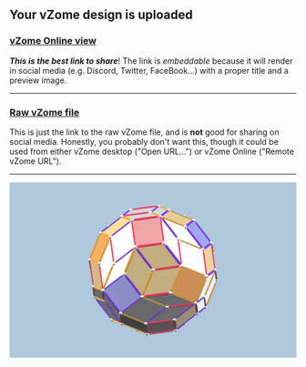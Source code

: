 ## Your vZome design is uploaded

### [vZome Online view][embed]

***This is the best link to share***!  The link is *embeddable* because it will render in social media (e.g. Discord, Twitter, FaceBook...) with a proper title and a preview image.

---

### [Raw vZome file][raw]

This is just the link to the raw vZome file, and is **not** good for
sharing on social media.
Honestly, you probably don't want this, though it could be used from either
vZome desktop ("Open URL...") or vZome Online ("Remote vZome URL").

---

![Image](<3 cobe zonohedron .png>)


[embed]: <https://vzome.com/app/embed.py?url=https://raw.githubusercontent.com/John-Kostick/vzome-sharing/main/2021/10/25/13-04-43-3%2Bcobe%2Bzonohedron%2B/3+cobe+zonohedron+.vZome>
[raw]: <https://raw.githubusercontent.com/John-Kostick/vzome-sharing/main/2021/10/25/13-04-43-3+cobe+zonohedron+/3 cobe zonohedron .vZome>
